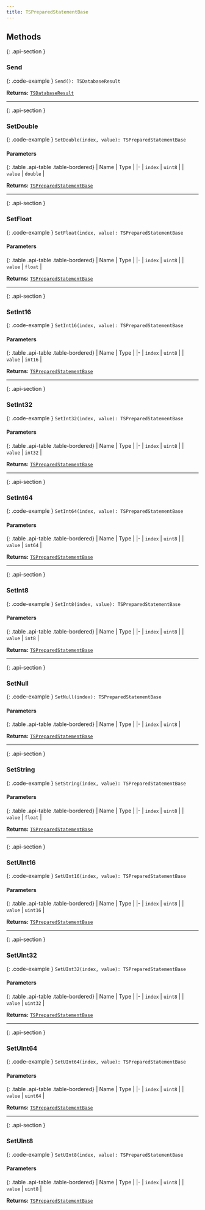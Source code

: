 ```yaml
---
title: TSPreparedStatementBase
---
```



## Methods

{: .api-section }
### Send

{: .code-example }
`Send(): TSDatabaseResult`

**Returns:** 
[`TSDatabaseResult`](TSDatabaseResult)

___

{: .api-section }
### SetDouble

{: .code-example }
`SetDouble(index, value): TSPreparedStatementBase`

#### Parameters

{: .table .api-table .table-bordered}
| Name | Type |
|-
| `index` | `uint8` |
| `value` | `double` |

**Returns:** 
[`TSPreparedStatementBase`](TSPreparedStatementBase)

___

{: .api-section }
### SetFloat

{: .code-example }
`SetFloat(index, value): TSPreparedStatementBase`

#### Parameters

{: .table .api-table .table-bordered}
| Name | Type |
|-
| `index` | `uint8` |
| `value` | `float` |

**Returns:** 
[`TSPreparedStatementBase`](TSPreparedStatementBase)

___

{: .api-section }
### SetInt16

{: .code-example }
`SetInt16(index, value): TSPreparedStatementBase`

#### Parameters

{: .table .api-table .table-bordered}
| Name | Type |
|-
| `index` | `uint8` |
| `value` | `int16` |

**Returns:** 
[`TSPreparedStatementBase`](TSPreparedStatementBase)

___

{: .api-section }
### SetInt32

{: .code-example }
`SetInt32(index, value): TSPreparedStatementBase`

#### Parameters

{: .table .api-table .table-bordered}
| Name | Type |
|-
| `index` | `uint8` |
| `value` | `int32` |

**Returns:** 
[`TSPreparedStatementBase`](TSPreparedStatementBase)

___

{: .api-section }
### SetInt64

{: .code-example }
`SetInt64(index, value): TSPreparedStatementBase`

#### Parameters

{: .table .api-table .table-bordered}
| Name | Type |
|-
| `index` | `uint8` |
| `value` | `int64` |

**Returns:** 
[`TSPreparedStatementBase`](TSPreparedStatementBase)

___

{: .api-section }
### SetInt8

{: .code-example }
`SetInt8(index, value): TSPreparedStatementBase`

#### Parameters

{: .table .api-table .table-bordered}
| Name | Type |
|-
| `index` | `uint8` |
| `value` | `int8` |

**Returns:** 
[`TSPreparedStatementBase`](TSPreparedStatementBase)

___

{: .api-section }
### SetNull

{: .code-example }
`SetNull(index): TSPreparedStatementBase`

#### Parameters

{: .table .api-table .table-bordered}
| Name | Type |
|-
| `index` | `uint8` |

**Returns:** 
[`TSPreparedStatementBase`](TSPreparedStatementBase)

___

{: .api-section }
### SetString

{: .code-example }
`SetString(index, value): TSPreparedStatementBase`

#### Parameters

{: .table .api-table .table-bordered}
| Name | Type |
|-
| `index` | `uint8` |
| `value` | `float` |

**Returns:** 
[`TSPreparedStatementBase`](TSPreparedStatementBase)

___

{: .api-section }
### SetUInt16

{: .code-example }
`SetUInt16(index, value): TSPreparedStatementBase`

#### Parameters

{: .table .api-table .table-bordered}
| Name | Type |
|-
| `index` | `uint8` |
| `value` | `uint16` |

**Returns:** 
[`TSPreparedStatementBase`](TSPreparedStatementBase)

___

{: .api-section }
### SetUInt32

{: .code-example }
`SetUInt32(index, value): TSPreparedStatementBase`

#### Parameters

{: .table .api-table .table-bordered}
| Name | Type |
|-
| `index` | `uint8` |
| `value` | `uint32` |

**Returns:** 
[`TSPreparedStatementBase`](TSPreparedStatementBase)

___

{: .api-section }
### SetUInt64

{: .code-example }
`SetUInt64(index, value): TSPreparedStatementBase`

#### Parameters

{: .table .api-table .table-bordered}
| Name | Type |
|-
| `index` | `uint8` |
| `value` | `uint64` |

**Returns:** 
[`TSPreparedStatementBase`](TSPreparedStatementBase)

___

{: .api-section }
### SetUInt8

{: .code-example }
`SetUInt8(index, value): TSPreparedStatementBase`

#### Parameters

{: .table .api-table .table-bordered}
| Name | Type |
|-
| `index` | `uint8` |
| `value` | `uint8` |

**Returns:** 
[`TSPreparedStatementBase`](TSPreparedStatementBase)

